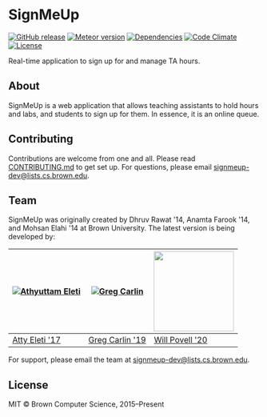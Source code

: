 # SignMeUp

[![GitHub release](https://img.shields.io/github/release/signmeup/signmeup.svg)](https://github.com/signmeup/signmeup/releases/latest)
[![Meteor version](https://img.shields.io/badge/meteor-1.4.2.7-brightgreen.svg)](https://meteor.com)
[![Dependencies](https://img.shields.io/david/signmeup/signmeup.svg)](https://david-dm.org/signmeup/signmeup)
[![Code Climate](https://img.shields.io/codeclimate/github/signmeup/signmeup.svg)](https://codeclimate.com/github/signmeup/signmeup)
[![License](https://img.shields.io/github/license/signmeup/signmeup.svg)](https://github.com/signmeup/signmeup/blob/master/LICENSE)

Real-time application to sign up for and manage TA hours.

## About

SignMeUp is a web application that allows teaching assistants to hold hours and
labs, and students to sign up for them. In essence, it is an online queue.

## Contributing

Contributions are welcome from one and all. Please read [CONTRIBUTING.md](.github/CONTRIBUTING.md)
to get set up. For questions, please email signmeup-dev@lists.cs.brown.edu.

## Team

SignMeUp was originally created by Dhruv Rawat '14, Anamta Farook '14, and
Mohsan Elahi '14 at Brown University. The latest version is being developed by:

| [![Athyuttam Eleti](https://avatars1.githubusercontent.com/u/1485350?v=3&s=160)](http://athyuttamre.com) | [![Greg Carlin](https://avatars1.githubusercontent.com/u/453896?&v=4&s=160)](http://gregcarl.in/) | <a title="Will Povell" href="http://wpovell.github.io"><img src="https://wpovell.github.io/imgs/head.jpg" width="160"></a> |
|----------|----------|----------|
| [Atty Eleti '17](http://athyuttamre.com) | [Greg Carlin '19](http://gregcarl.in) | [Will Povell '20](http://wpovell.github.io) |

For support, please email the team at signmeup-dev@lists.cs.brown.edu.

## License

MIT &copy; Brown Computer Science, 2015–Present
